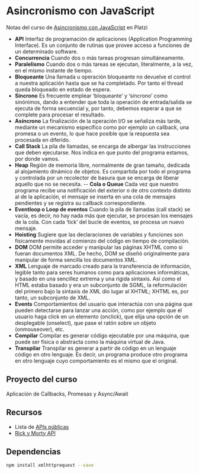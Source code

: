 # Asincronismo con JavaScript
Notas del curso de [Asincronismo con JavaScript](https://platzi.com/clases/asincronismo-js/) en Platzi

- **API** Interfaz de programación de aplicaciones (Application Programming Interface). Es un conjunto de
rutinas que provee acceso a funciones de un determinado software.
- **Concurrencia** Cuando dos o más tareas progresan simultáneamente.
- **Paralelismo**
Cuando dos o más tareas se ejecutan, literalmente, a la vez, en el mismo instante de tiempo.
- **Bloqueante**
Una llamada u operación bloqueante no devuelve el control a nuestra aplicación hasta que se ha
completado. Por tanto el thread queda bloqueado en estado de espera.
- **Síncrono**
Es frecuente emplear ‘bloqueante’ y ‘síncrono’ como sinónimos, dando a entender que toda la
operación de entrada/salida se ejecuta de forma secuencial y, por tanto, debemos esperar a que
se complete para procesar el resultado.
- **Asíncrono**
La finalización de la operación I/O se señaliza más tarde, mediante un mecanismo específico
como por ejemplo un callback, una promesa o un evento, lo que hace posible que la respuesta
sea procesada en diferido.
- **Call Stack**
La pila de llamadas, se encarga de albergar las instrucciones que deben ejecutarse. Nos indica en
que punto del programa estamos, por donde vamos.
- **Heap**
Región de memoria libre, normalmente de gran tamaño, dedicada al alojamiento dinámico de
objetos. Es compartida por todo el programa y controlada por un recolector de basura que se
encarga de liberar aquello que no se necesita.
-- **Cola o Queue**
Cada vez que nuestro programa recibe una notificación del exterior o de otro contexto distinto al
de la aplicación, el mensaje se inserta en una cola de mensajes pendientes y se registra su
callback correspondiente.
- **Eventloop o Loop de eventos**
Cuando la pila de llamadas (call stack) se vacía, es decir, no hay nada más que ejecutar, se
procesan los mensajes de la cola. Con cada ‘tick’ del bucle de eventos, se procesa un nuevo
mensaje.
- **Hoisting**
Sugiere que las declaraciones de variables y funciones son físicamente movidas al comienzo del
código en tiempo de compilación.
- **DOM**
DOM permite acceder y manipular las páginas XHTML como si fueran documentos XML. De
hecho, DOM se diseñó originalmente para manipular de forma sencilla los documentos XML.
- **XML**
Lenguaje de marcado creado para la transferencia de información, legible tanto para seres
humanos como para aplicaciones informáticas, y basado en una sencillez extrema y una rígida
sintaxis. Así como el HTML estaba basado y era un subconjunto de SGML, la reformulación del
primero bajo la sintaxis de XML dio lugar al XHTML; XHTML es, por tanto, un subconjunto de
XML.
- **Events**
Comportamientos del usuario que interactúa con una página que pueden detectarse para lanzar
una acción, como por ejemplo que el usuario haga click en un elemento (onclick), que elija una
opción de un desplegable (onselect), que pase el ratón sobre un objeto (onmouseover), etc.
- **Compilar**
Compilar es generar código ejecutable por una máquina, que puede ser física o abstracta como
la máquina virtual de Java.
- **Transpilar**
Transpilar es generar a partir de código en un lenguaje código en otro lenguaje. Es decir, un
programa produce otro programa en otro lenguaje cuyo comportamiento es el mismo que el
original.

## Proyecto del curso
Aplicación de Callbacks, Promesas y Async/Await

## Recursos
- Lista de [APIs públicas](https://github.com/public-apis/public-apis)
- [Rick y Morty API](https://rickandmortyapi.com/)

## Dependencias
```sh
npm install xmlhttprequest --save
```